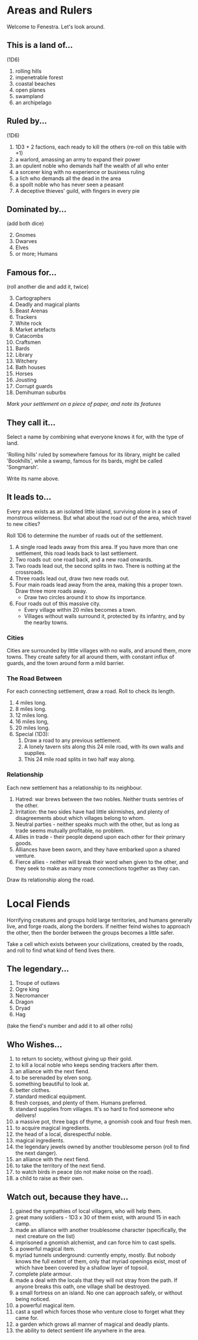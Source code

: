 # Areas and Rulers

Welcome to Fenestra.
Let's look around.

## This is a land of...

(1D6)

1. rolling hills
2. impenetrable forest
3. coastal beaches
4. open planes
5. swampland
6. an archipelago

## Ruled by...

(1D6)

1. 1D3 + 2 factions, each ready to kill the others (re-roll on this table with +1)
2. a warlord, amassing an army to expand their power
4. an opulent noble who demands half the wealth of all who enter
3. a sorcerer king with no experience or business ruling
3. a lich who demands all the dead in the area
6. a spoilt noble who has never seen a peasant
7. A deceptive thieves' guild, with fingers in every pie

## Dominated by...

(add both dice)

2. Gnomes
3. Dwarves
4. Elves
5. or more; Humans

## Famous for...

(roll another die and add it, twice)

3. Cartographers
4. Deadly and magical plants
5. Beast Arenas
6. Trackers
7. White rock
8. Market artefacts
9. Catacombs
10. Craftsmen
11. Bards
12. Library
13. Witchery
14. Bath houses
15. Horses
16. Jousting
17. Corrupt guards
18. Demihuman suburbs

*Mark your settlement on a piece of paper, and note its features*

## They call it...

Select a name by combining what everyone knows it for, with the type of land.

'Rolling hills' ruled by somewhere famous for its library, might be called 'Bookhills', while a swamp, famous for its bards, might be called 'Songmarsh'.

Write its name above.

## It leads to...

Every area exists as an isolated little island, surviving alone in a sea of monstrous wilderness.
But what about the road out of the area, which travel to new cities?

Roll 1D6 to determine the number of roads out of the settlement.

1. A single road leads away from this area. If you have more than one settlement, this road leads back to last settlement.
2. Two roads out: one road back, and a new road onwards.
3. Two roads lead out, the second splits in two. There is nothing at the crossroads.
4. Three roads lead out, draw two new roads out.
5. Four main roads lead away from the area, making this a proper town. Draw three more roads away.
    * Draw two circles around it to show its importance.
6. Four roads out of this massive city.
    * Every village within 20 miles becomes a town.
    * Villages without walls surround it, protected by its infantry, and by the nearby towns.

### Cities

Cities are surrounded by little villages with no walls, and around them, more towns.
They create safety for all around them, with constant influx of guards, and the town around form a mild barrier.

### The Road Between

For each connecting settlement, draw a road.
Roll to check its length.

1. 4 miles long.
1. 8 miles long.
1. 12 miles long.
1. 16 miles long, 
1. 20 miles long.
1. Special (1D3):
    1. Draw a road to any previous settlement.
    1. A lonely tavern sits along this 24 mile road, with its own walls and supplies.
    1. This 24 mile road splits in two half way along.

### Relationship

Each new settlement has a relationship to its neighbour.

1. Hatred: war brews between the two nobles.  Neither trusts sentries of the other.
2. Irritation: the two sides have had little skirmishes, and plenty of disagreements about which villages belong to whom.
3. Neutral parties - neither speaks much with the other, but as long as trade seems mutually profitable, no problem.
4. Allies in trade - their people depend upon each other for their primary goods.
5. Alliances have been sworn, and they have embarked upon a shared venture.
6. Fierce allies - neither will break their word when given to the other, and they seek to make as many more connections together as they can.

Draw its relationship along the road.

# Local Fiends

Horrifying creatures and groups hold large territories, and humans generally live, and forge roads, along the borders.
If neither feind wishes to approach the other, then the border between the groups becomes a little safer.

Take a cell which exists between your civilizations, created by the roads, and roll to find what kind of fiend lives there.

## The legendary...

1. Troupe of outlaws
1. Ogre king
1. Necromancer
1. Dragon
1. Dryad
1. Hag

(take the fiend's number and add it to all other rolls)

## Who Wishes...

1. to return to society, without giving up their gold.
1. to kill a local noble who keeps sending trackers after them.
1. an alliance with the next fiend.
1. to be serenaded by elven song.
1. something beautiful to look at.
1. better clothes.
1. standard medical equipment.
1. fresh corpses, and plenty of them. Humans preferred.
1. standard supplies from villages. It's so hard to find someone who delivers!
1. a massive pot, three bags of thyme, a gnomish cook and four fresh men.
1. to acquire magical ingredients.
1. the head of a local, disrespectful noble.
1. magical ingredients.
1. the legendary jewels owned by another troublesome person (roll to find the next danger).
1. an alliance with the next fiend.
1. to take the territory of the next fiend.
1. to watch birds in peace (do not make noise on the road).
1. a child to raise as their own.

## Watch out, because they have...

1. gained the sympathies of local villagers, who will help them.
1. great many soldiers - 1D3 x 30 of them exist, with around 15 in each camp.
1. made an alliance with another troublesome character (specifically, the next creature on the list)
1. imprisoned a gnomish alchemist, and can force him to cast spells.
1. a powerful magical item.
1. myriad tunnels underground: currently empty, mostly. But nobody knows the full extent of them, only that myriad openings exist, most of which have been covered by a shallow layer of topsoil.
1. complete plate armour.
1. made a deal with the locals that they will not stray from the path. If anyone breaks this oath, one village shall be destroyed.
1. a small fortress on an island. No one can approach safely, or without being noticed.
1. a powerful magical item.
1. cast a spell which forces those who venture close to forget what they came for.
1. a garden which grows all manner of magical and deadly plants.
1. the ability to detect sentient life anywhere in the area.

